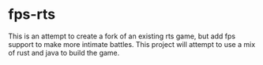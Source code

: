 # fps-rts

This is an attempt to create a fork of an existing rts game, but add fps support to make more intimate battles. 
This project will attempt to use a mix of rust and java to build the game.  
